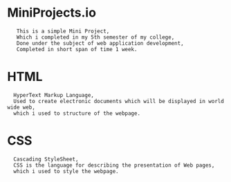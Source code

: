 # MiniProjects.io
       This is a simple Mini Project, 
       Which i completed in my 5th semester of my college,
       Done under the subject of web application development,
       Completed in short span of time 1 week.




# HTML
      HyperText Markup Language,
      Used to create electronic documents which will be displayed in world wide web,
      which i used to structure of the webpage.
      
      
      
      
# CSS
      Cascading StyleSheet,
      CSS is the language for describing the presentation of Web pages,
      which i used to style the webpage.
